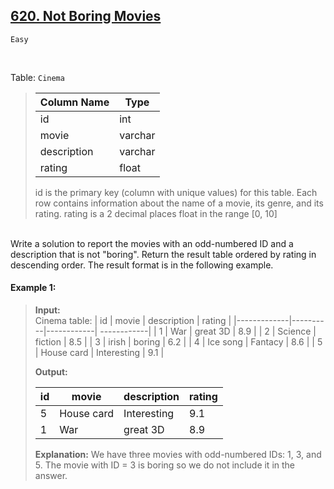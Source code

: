 
## [620. Not Boring Movies](https://leetcode.com/problems/not-boring-movies/description/)

<code>Easy</code>

<br>

Table: <code>Cinema</code>
> | Column Name    | Type     |
> |-------------|---------|
> | id             | int      |
> | movie          | varchar  |
> | description    | varchar  |
> | rating         | float    |
>
> id is the primary key (column with unique values) for this table.
> Each row contains information about the name of a movie, its genre, and its rating.
> rating is a 2 decimal places float in the range [0, 10]
 
<br>
Write a solution to report the movies with an odd-numbered ID and a description that is not "boring".
Return the result table ordered by rating in descending order.
The result format is in the following example.
<br>


#### Example 1:

> __Input:__  
> Cinema table:
> | id | movie      | description | rating |
> |-------------|----------|------------| ------------| 
> | 1  | War        | great 3D    | 8.9    |
> | 2  | Science    | fiction     | 8.5    |
> | 3  | irish      | boring      | 6.2    |
> | 4  | Ice song   | Fantacy     | 8.6    |
> | 5  | House card | Interesting | 9.1    |
>   
> __Output:__
> 
> | id | movie      | description | rating |
> |----|---------|---------|---------|
> | 5  | House card | Interesting | 9.1    |
> | 1  | War        | great 3D    | 8.9    |
> 
> __Explanation:__  We have three movies with odd-numbered IDs: 1, 3, and 5. The movie with ID = 3 is boring so we do not include it in the answer.
